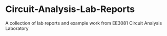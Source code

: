 # Circuit-Analysis-Lab-Reports
A collection of lab reports and example work from EE3081 Circuit Analysis Laboratory
